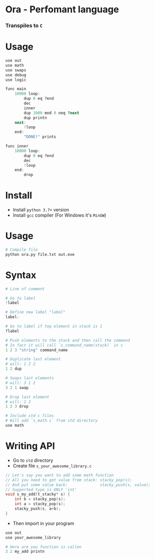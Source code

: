 # Ora - Perfomant language
### Transpiles to `C`

# Usage
```r
use out
use math
use swaps
use debug
use logic

func main
	10000 loop:
		dup 0 eq ?end
		dec
		inner
		dup 1000 mod 0 neq ?next
		dup printn
	next:
		!loop
	end:
		"DONE!" prints

func inner
	10000 loop:
		dup 0 eq ?end
		dec
		!loop
	end:
		drop
```

# Install
* Install `python 3.7+` version
* Install `gcc` compiler (For Windows it's `MinGW`)

# Usage
```sh
# Compile file
python ora.py file.txt out.exe
```

# Syntax
```r
# Line of comment

# Go to label
!label

# Define new label "label"
label:

# Go to label if top element in stack is 1
?label

# Push elements to the stack and then call the command
# In fact it will call `s_command_name(stack)` in c
1 2 3 "string" command_name

# Duplicate last element
# will: 1 2 2
1 2 dup

# Swaps last elements
# will: 3 1 2
3 2 1 swap

# Drop last element
# will: 1 2
1 2 3 drop

# Include std c files
# Will add `s_math.c` from std directory
use math

```

# Writing API
* Go to `std` directory
* Create file `s_your_awesome_library.c`
```c
// Let's say you want to add some math function
// All you need to get value from stack: stacky_pop(s);
// And put some value back:              stacky_push(s, value);
// Supported type is ONLY 'int'
void s_my_add(t_stacky* s) {
	int b = stacky_pop(s);
	int a = stacky_pop(s);
	stacky_push(s, a+b);
}
```
* Then import in your program
```r
use out
use your_awesome_library

# Here are you function is callen
3 2 my_add printn
```